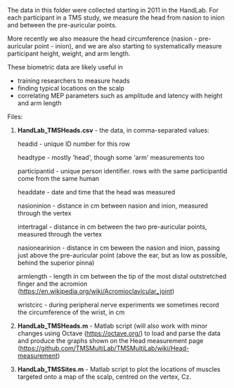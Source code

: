 The data in this folder were collected starting in 2011 in the HandLab. For each participant in a TMS study, we measure the head from nasion to inion and between the pre-auricular points.

More recently we also measure the head circumference (nasion - pre-auricular point - inion), and we are also starting to systematically measure participant height, weight, and arm length.

These biometric data are likely useful in
* training researchers to measure heads
* finding typical locations on the scalp
* correlating MEP parameters such as amplitude and latency with height and arm length

Files:
1) <b>HandLab_TMSHeads.csv</b>  - the data, in comma-separated values:
   
   headid - unique ID number for this row
   
   headtype - mostly 'head', though some 'arm' measurements too
   
   participantid - unique person identifier. rows with the same participantid come from the same human
   
   headdate - date and time that the head was measured
   
   nasioninion - distance in cm between nasion and inion, measured through the vertex
   
   intertragal - distance in cm between the two pre-auricular points, measured through the vertex
   
   nasionearinion - distance in cm beween the nasion and inion, passing just above the pre-auricular point (above the ear, but as low as possible, behind the superior pinna)
   
   armlength - length in cm between the tip of the most distal outstretched finger and the acromion (https://en.wikipedia.org/wiki/Acromioclavicular_joint)
   
   wristcirc - during peripheral nerve experiments we sometimes record the circumference of the wrist, in cm

2) <b>HandLab_TMSHeads.m</b> - Matlab script (will also work with minor changes using Octave (https://octave.org/) to load and parse the data and produce the graphs shown on the Head measurement page (https://github.com/TMSMultiLab/TMSMultiLab/wiki/Head-measurement)

3) <b>HandLab_TMSSites.m</b> - Matlab script to plot the locations of muscles targeted onto a map of the scalp, centred on the vertex, Cz.
